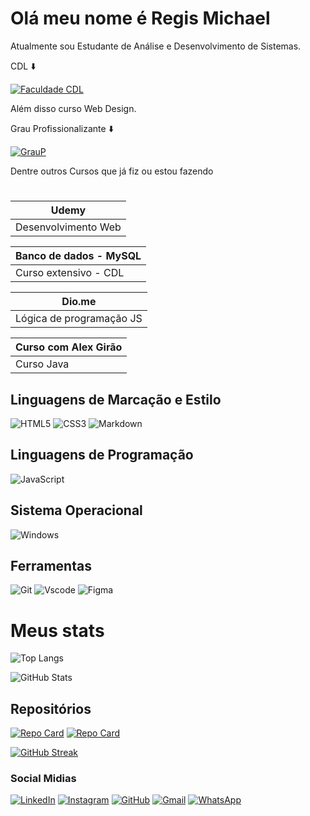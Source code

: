 # Olá meu nome é Regis Michael

Atualmente sou Estudante de Análise e Desenvolvimento de Sistemas.

CDL ⬇️

 [![Faculdade CDL](https://faculdadecdl.edu.br/wp-content/uploads/2022/11/logo.png)](https://faculdadecdl.edu.br/)

Além disso curso Web Design.

Grau Profissionalizante ⬇️

[![GrauP](https://www.graup.com.br/favicon.png)](https://www.graup.com.br/)

Dentre outros Cursos que já fiz ou estou fazendo

#
| Udemy |
|-------|
|Desenvolvimento Web| - Cursando

| Banco de dados - MySQL |
|-----|
| Curso extensivo - CDL | - Concluído

|Dio.me|
|-----|
|Lógica de programação JS| - Concluído

|Curso com Alex Girão|
|-----|
|Curso Java| - Cursando

## Linguagens de Marcação e Estilo

![HTML5](https://img.shields.io/badge/HTML5-E34F26?style=for-the-badge&logo=html5&logoColor=white)
![CSS3](https://img.shields.io/badge/CSS3-1572B6?style=for-the-badge&logo=css3&logoColor=white)
![Markdown](https://img.shields.io/badge/Markdown-000?style=for-the-badge&logo=markdown)

## Linguagens de Programação
![JavaScript](https://img.shields.io/badge/JavaScript-F7DF1E?style=for-the-badge&logo=javascript&logoColor=black)

## Sistema Operacional

![Windows](https://img.shields.io/badge/Windows-000?style=for-the-badge&logo=windows&logoColor=2CA5E0)

## Ferramentas

![Git](https://img.shields.io/badge/GIT-E44C30?style=for-the-badge&logo=git&logoColor=white)
![Vscode](https://img.shields.io/badge/Vscode-007ACC?style=for-the-badge&logo=visual-studio-code&logoColor=white)
![Figma](https://img.shields.io/badge/Figma-696969?style=for-the-badge&logo=figma&logoColor=figma)

# Meus stats

![Top Langs](https://github-readme-stats-git-masterrstaa-rickstaa.vercel.app/api/top-langs/?username=RegisMichael25&layout=compact&bg_color=000&border_color=30A3DC&title_color=E94D5F&text_color=FFF)


![GitHub Stats](https://github-readme-stats.vercel.app/api?username=RegisMichael25&theme=transparent&bg_color=000&border_color=30A3DC&show_icons=true&icon_color=30A3DC&title_color=E94D5F&text_color=FFF)

## Repositórios

[![Repo Card](https://github-readme-stats.vercel.app/api/pin/?username=RegisMichael25&repo=Hello-World&bg_color=000&border_color=30A3DC&show_icons=true&icon_color=30A3DC&title_color=E94D5F&text_color=FFF)](https://github.com/RegisMichael25/Hello-World)
[![Repo Card](https://github-readme-stats.vercel.app/api/pin/?username=RegisMichael25&repo=HTMLCSS&bg_color=000&border_color=30A3DC&show_icons=true&icon_color=30A3DC&title_color=E94D5F&text_color=FFF)](https://github.com/RegisMichael25/HTMLCSS)

[![GitHub Streak](https://streak-stats.demolab.com/?user=RegisMichael25&theme=bear&background=000&border=30A3DC&dates=FFF)](https://git.io/streak-stats)

### Social Midias

[![LinkedIn](https://img.shields.io/badge/LinkedIn-0077B5?style=for-the-badge&logo=linkedin&logoColor=white)](https://www.linkedin.com/in/regis-michael-a1777425b/)
[![Instagram](https://img.shields.io/badge/-Instagram-%23E4405F?style=for-the-badge&logo=instagram&logoColor=white)](https://www.instagram.com/regissbastos/)
[![GitHub](https://img.shields.io/badge/GitHub-100000?style=for-the-badge&logo=github&logoColor=white)](https://github.com/RegisMichael25)
[![Gmail](https://img.shields.io/badge/Gmail-333333?style=for-the-badge&logo=gmail&logoColor=red)](mailto:regis.michael101@gmail.com)
[![WhatsApp](https://img.shields.io/badge/WhatsApp-25D366?style=for-the-badge&logo=whatsapp&logoColor=white)](https://wa.me/5585981913436)

